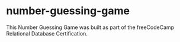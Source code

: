 # number-guessing-game
This Number Guessing Game was built as part of the freeCodeCamp Relational Database Certification.
